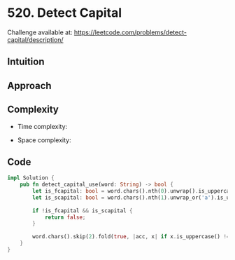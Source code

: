 # 520. Detect Capital
Challenge available at: https://leetcode.com/problems/detect-capital/description/

## Intuition
<!-- Describe your first thoughts on how to solve this problem. -->

## Approach
<!-- Describe your approach to solving the problem. -->

## Complexity
- Time complexity:
<!-- Add your time complexity here, e.g. $$O(n)$$ -->

- Space complexity:
<!-- Add your space complexity here, e.g. $$O(n)$$ -->

## Code
```rust []
impl Solution {
    pub fn detect_capital_use(word: String) -> bool {
        let is_fcapital: bool = word.chars().nth(0).unwrap().is_uppercase();
        let is_scapital: bool = word.chars().nth(1).unwrap_or('a').is_uppercase();
        
        if !is_fcapital && is_scapital {
            return false;
        }
        
        word.chars().skip(2).fold(true, |acc, x| if x.is_uppercase() != is_scapital {false} else {acc})
    }
}
```